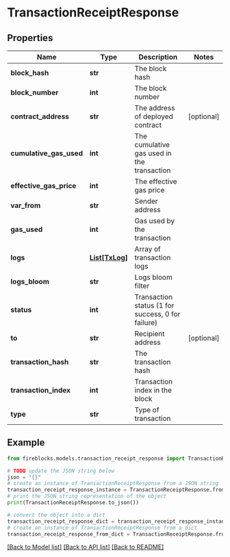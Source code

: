 # TransactionReceiptResponse


## Properties

Name | Type | Description | Notes
------------ | ------------- | ------------- | -------------
**block_hash** | **str** | The block hash | 
**block_number** | **int** | The block number | 
**contract_address** | **str** | The address of deployed contract | [optional] 
**cumulative_gas_used** | **int** | The cumulative gas used in the transaction | 
**effective_gas_price** | **int** | The effective gas price | 
**var_from** | **str** | Sender address | 
**gas_used** | **int** | Gas used by the transaction | 
**logs** | [**List[TxLog]**](TxLog.md) | Array of transaction logs | 
**logs_bloom** | **str** | Logs bloom filter | 
**status** | **int** | Transaction status (1 for success, 0 for failure) | 
**to** | **str** | Recipient address | [optional] 
**transaction_hash** | **str** | The transaction hash | 
**transaction_index** | **int** | Transaction index in the block | 
**type** | **str** | Type of transaction | 

## Example

```python
from fireblocks.models.transaction_receipt_response import TransactionReceiptResponse

# TODO update the JSON string below
json = "{}"
# create an instance of TransactionReceiptResponse from a JSON string
transaction_receipt_response_instance = TransactionReceiptResponse.from_json(json)
# print the JSON string representation of the object
print(TransactionReceiptResponse.to_json())

# convert the object into a dict
transaction_receipt_response_dict = transaction_receipt_response_instance.to_dict()
# create an instance of TransactionReceiptResponse from a dict
transaction_receipt_response_from_dict = TransactionReceiptResponse.from_dict(transaction_receipt_response_dict)
```
[[Back to Model list]](../README.md#documentation-for-models) [[Back to API list]](../README.md#documentation-for-api-endpoints) [[Back to README]](../README.md)



